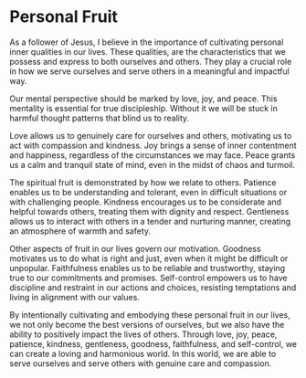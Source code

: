 # Personal Fruit

As a follower of Jesus, I believe in the importance of cultivating personal inner qualities in our lives. These qualities, are the characteristics that we possess and express to both ourselves and others. They play a crucial role in how we serve ourselves and serve others in a meaningful and impactful way.

Our mental perspective should be marked by love, joy, and peace. This mentality is essential for true discipleship.  Without it we will be stuck in harmful thought patterns that blind us
to reality.

Love allows us to genuinely care for ourselves and others, motivating us to act with compassion and kindness. Joy brings a sense of inner contentment and happiness, regardless of the circumstances we may face. Peace grants us a calm and tranquil state of mind, even in the midst of chaos and turmoil.

The spiritual fruit is demonstrated by how we relate to others. Patience enables us to be understanding and tolerant, even in difficult situations or with challenging people. Kindness encourages us to be considerate and helpful towards others, treating them with dignity and respect. Gentleness allows us to interact with others in a tender and nurturing manner, creating an atmosphere of warmth and safety.

Other aspects of fruit in our lives govern our motivation.
Goodness motivates us to do what is right and just, even when it might be difficult or unpopular. Faithfulness enables us to be reliable and trustworthy, staying true to our commitments and promises. Self-control empowers us to have discipline and restraint in our actions and choices, resisting temptations and living in alignment with our values.

By intentionally cultivating and embodying these personal fruit in our lives, we not only become the best versions of ourselves, but we also have the ability to positively impact the lives of others. Through love, joy, peace, patience, kindness, gentleness, goodness, faithfulness, and self-control, we can create a loving and harmonious world. In this world, we are able to serve ourselves and serve others with genuine care and compassion.